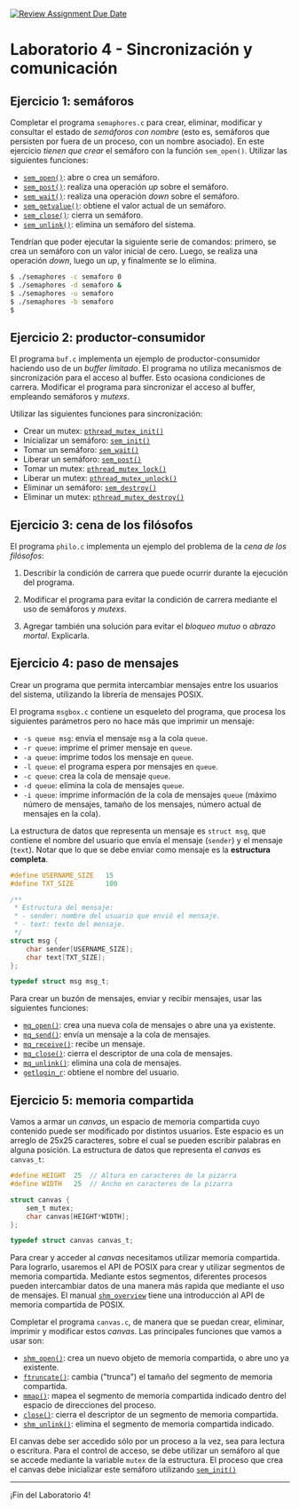 [![Review Assignment Due Date](https://classroom.github.com/assets/deadline-readme-button-22041afd0340ce965d47ae6ef1cefeee28c7c493a6346c4f15d667ab976d596c.svg)](https://classroom.github.com/a/lasAkOCG)
# Laboratorio 4 - Sincronización y comunicación

## Ejercicio 1: semáforos
Completar el programa `semaphores.c` para crear, eliminar, modificar y consultar el estado de *semáforos con nombre* (esto es, semáforos que persisten por fuera de un proceso, con un nombre asociado). En este ejercicio *tienen que crear* el semáforo con la función `sem_open()`. Utilizar las siguientes funciones:

* [`sem_open()`](https://man7.org/linux/man-pages/man3/sem_open.3.html): abre o crea un semáforo.
* [`sem_post()`](https://man7.org/linux/man-pages/man3/sem_post.3.html): realiza una operación *up* sobre el semáforo.
* [`sem_wait()`](https://man7.org/linux/man-pages/man3/sem_post.3.html): realiza una operación *down* sobre el semáforo.
* [`sem_getvalue()`](https://man7.org/linux/man-pages/man3/sem_getvalue.3.html): obtiene el valor actual de un semáforo.
* [`sem_close()`](https://man7.org/linux/man-pages/man3/sem_close.3.html): cierra un semáforo.
* [`sem_unlink()`](https://man7.org/linux/man-pages/man3/sem_unlink.3.html): elimina un semáforo del sistema.

Tendrían que poder ejecutar la siguiente serie de comandos: primero, se crea un semáforo con un valor inicial de cero. Luego, se  realiza una operación _down_, luego un _up_, y finalmente se lo elimina.

```bash
$ ./semaphores -c semaforo 0
$ ./semaphores -d semaforo &
$ ./semaphores -u semaforo
$ ./semaphores -b semaforo
$
```

## Ejercicio 2: productor-consumidor
El programa `buf.c` implementa un ejemplo de productor-consumidor haciendo uso de un _buffer limitado_. El programa no utiliza mecanismos de sincronización para el acceso al buffer. Esto ocasiona condiciones de carrera. Modificar el programa para sincronizar el acceso al buffer, empleando semáforos y _mutexs_.

Utilizar las siguientes funciones para sincronización:
* Crear un mutex: [`pthread_mutex_init()`](http://man7.org/linux/man-pages/man3/pthread_mutex_init.3p.html)
* Inicializar un semáforo: [`sem_init()`](https://man7.org/linux/man-pages/man3/sem_init.3.html)
* Tomar un semáforo: [`sem_wait()`](https://man7.org/linux/man-pages/man3/sem_wait.3.html)
* Liberar un semáforo: [`sem_post()`](https://man7.org/linux/man-pages/man3/sem_post.3.html)
* Tomar un mutex: [`pthread_mutex_lock()`](https://www.man7.org/linux/man-pages/man3/pthread_mutex_lock.3p.html)
* Liberar un mutex: [`pthread_mutex_unlock()`](https://www.man7.org/linux/man-pages/man3/pthread_mutex_unlock.3p.html)
* Eliminar un semáforo: [`sem_destroy()`](https://man7.org/linux/man-pages/man3/sem_destroy.3.html)
* Eliminar un mutex: [`pthread_mutex_destroy()`](https://www.man7.org/linux/man-pages/man3/pthread_mutex_destroy.3p.html)

## Ejercicio 3: cena de los filósofos
El programa `philo.c` implementa un ejemplo del problema de la _cena de los filósofos_: 

1. Describir la condición de carrera que puede ocurrir durante la ejecución del programa.

2. Modificar el programa para evitar la condición de carrera mediante el uso de semáforos y _mutexs_.

3. Agregar también una solución para evitar el _bloqueo mutuo_ o _abrazo mortal_. Explicarla.

## Ejercicio 4: paso de mensajes
Crear un programa que permita intercambiar mensajes entre los usuarios del sistema, utilizando la librería de mensajes POSIX.

El programa `msgbox.c` contiene un esqueleto del programa, que procesa los siguientes parámetros pero no hace más que imprimir un mensaje:

- `-s queue msg`: envía el mensaje `msg` a la cola `queue`.
- `-r queue`: imprime el primer mensaje en `queue`.
- `-a queue`: imprime todos los mensaje en `queue`.
- `-l queue`: el programa espera por mensajes en `queue`.
- `-c queue`: crea la cola de mensaje `queue`.
- `-d queue`: elimina la cola de mensajes `queue`.
- `-i queue`: imprime información de la cola de mensajes `queue` (máximo número de mensajes, tamaño de los mensajes, número actual de mensajes en la cola).

La estructura de datos que representa un mensaje es `struct msg`, que contiene el nombre del usuario que envía el mensaje (`sender`) y el mensaje (`text`). Notar que lo que se debe enviar como mensaje es la **estructura completa**.

```c
#define USERNAME_SIZE   15
#define TXT_SIZE        100

/**
 * Estructura del mensaje:
 * - sender: nombre del usuario que envió el mensaje.
 * - text: texto del mensaje.
 */
struct msg {
    char sender[USERNAME_SIZE];
    char text[TXT_SIZE];
};

typedef struct msg msg_t;
```

Para crear un buzón de mensajes, enviar y recibir mensajes, usar las siguientes funciones:

* [`mq_open()`](http://man7.org/linux/man-pages/man3/mq_open.3.html): crea una nueva cola de mensajes o abre una ya existente.
* [`mq_send()`](http://man7.org/linux/man-pages/man3/mq_send.3.html): envía un mensaje a la cola de mensajes.
* [`mq_receive()`](http://man7.org/linux/man-pages/man3/mq_receive.3.html): recibe un mensaje.
* [`mq_close()`](http://man7.org/linux/man-pages/man3/mq_close.3.html): cierra el descriptor de una cola de mensajes.
* [`mq_unlink()`](http://man7.org/linux/man-pages/man3/mq_unlink.3.html): elimina una cola de mensajes.
* [`getlogin_r`](https://www.man7.org/linux/man-pages/man3/getlogin.3.html): obtiene el nombre del usuario.

## Ejercicio 5: memoria compartida
Vamos a armar un _canvas_, un espacio de memoria compartida cuyo contenido puede ser modificado por distintos usuarios. Este espacio es un arreglo de 25x25 caracteres, sobre el cual se pueden escribir palabras en alguna posición. La estructura de datos que representa el _canvas_ es `canvas_t`:

```c
#define HEIGHT  25  // Altura en caracteres de la pizarra
#define WIDTH   25  // Ancho en caracteres de la pizarra

struct canvas {
    sem_t mutex;
    char canvas[HEIGHT*WIDTH];
};

typedef struct canvas canvas_t;
```

Para crear y acceder al _canvas_ necesitamos utilizar memoria compartida. Para lograrlo, usaremos el API de POSIX para crear y utilizar segmentos de memoria compartida. Mediante estos segmentos, diferentes procesos pueden intercambiar datos de una manera más rapida que mediante el uso de mensajes. El manual [`shm_overview`](http://man7.org/linux/man-pages/man7/shm_overview.7.html) tiene una introducción al API de memoria compartida de POSIX.

Completar el programa `canvas.c`, de manera que se puedan crear, eliminar, imprimir y modificar estos _canvas_. Las principales funciones que vamos a usar son:

* [`shm_open()`](http://man7.org/linux/man-pages/man3/shm_open.3.html): crea un nuevo objeto de memoria compartida, o abre uno ya existente.
* [`ftruncate()`](http://man7.org/linux/man-pages/man2/ftruncate.2.html): cambia ("trunca") el tamaño del segmento de memoria compartida.
* [`mmap()`](http://man7.org/linux/man-pages/man2/mmap.2.html): mapea el segmento de memoria compartida indicado dentro del espacio de direcciones del proceso.
* [`close()`](http://man7.org/linux/man-pages/man2/close.2.html): cierra el descriptor de un segmento de memoria compartida.
* [`shm_unlink()`](http://man7.org/linux/man-pages/man3/shm_unlink.3.html): elimina el segmento de memoria compartida indicado.

El canvas debe ser accedido sólo por un proceso a la vez, sea para lectura o escritura. Para el control de acceso, se debe utilizar un semáforo al que se accede mediante la variable `mutex` de la estructura. El proceso que crea el canvas debe inicializar este semáforo utilizando [`sem_init()`](https://man7.org/linux/man-pages/man3/sem_init.3.html)

---

¡Fin del Laboratorio 4!
